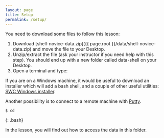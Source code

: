 ```yaml
---
layout: page
title: Setup
permalink: /setup/
---
```


You need to download some files to follow this lesson:

1. Download [shell-novice-data.zip]({{ page.root }}/data/shell-novice-data.zip) and move the file to your Desktop.
2. Unzip/extract the file (ask your instructor if you need help with this step). You should end up with a new folder called data-shell on your Desktop.
3. Open a terminal and type:

If you are on a Windows machine, it would be useful to download an installer
which will add a bash shell, and a couple of other useful utilities:
[SWC Windows installer](https://github.com/swcarpentry/windows-installer/releases/tag/v0.3).

Another possibility is to connect to a remote machine with
[Putty](http://www.chiark.greenend.org.uk/~sgtatham/putty/).

~~~
$ cd
~~~
{: .bash}

In the lesson, you will find out how to access the data in this folder.  
